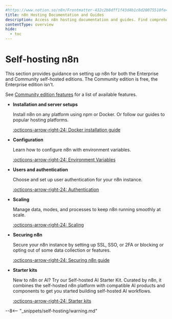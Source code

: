 ```yaml
---
#https://www.notion.so/n8n/Frontmatter-432c2b8dff1f43d4b1c8d20075510fe4
title: n8n Hosting Documentation and Guides
description: Access n8n hosting documentation and guides. Find comprehensive resources to help you set up and manage your self-hosted n8n instances.
contentType: overview
hide:
  - toc
---
```


# Self-hosting n8n

This section provides guidance on setting up n8n for both the Enterprise and Community self-hosted editions. The Community edition is free, the Enterprise edition isn't. 

See [Community edition features](/hosting/community-edition-features.md) for a list of available features. 

<div class="grid-cards-vertical cards" markdown>

- __Installation and server setups__

	Install n8n on any platform using npm or Docker. Or follow our guides to popular hosting platforms.

	[:octicons-arrow-right-24: Docker installation guide](/hosting/installation/docker.md)

- __Configuration__

	Learn how to configure n8n with environment variables.

	[:octicons-arrow-right-24: Environment Variables](/hosting/configuration/environment-variables/overview.md)

- __Users and authentication__

	Choose and set up user authentication for your n8n instance.

	[:octicons-arrow-right-24: Authentication](/hosting/configuration/user-management-self-hosted.md)

- __Scaling__

	Manage data, modes, and processes to keep n8n running smoothly at scale.

	[:octicons-arrow-right-24: Scaling](/hosting/scaling/queue-mode.md)

- __Securing n8n__

	Secure your n8n instance by setting up SSL, SSO, or 2FA or blocking or opting out of some data collection or features.

	[:octicons-arrow-right-24: Securing n8n guide](/hosting/securing/overview.md)

- __Starter kits__

	New to n8n or AI? Try our Self-hosted AI Starter Kit. Curated by n8n, it combines the self-hosted n8n platform with compatible AI products and components to get you started building self-hosted AI workflows.

	[:octicons-arrow-right-24: Starter kits](/hosting/starter-kits/ai-starter-kit.md)

</div>

--8<-- "_snippets/self-hosting/warning.md"
